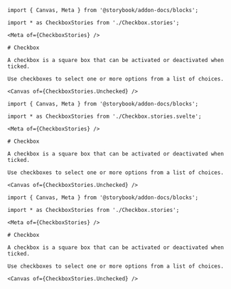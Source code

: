 <!-- prettier-ignore -->
```mdx filename="Checkbox.mdx" renderer="common" language="mdx"
import { Canvas, Meta } from '@storybook/addon-docs/blocks';

import * as CheckboxStories from './Checkbox.stories';

<Meta of={CheckboxStories} />

# Checkbox

A checkbox is a square box that can be activated or deactivated when ticked.

Use checkboxes to select one or more options from a list of choices.

<Canvas of={CheckboxStories.Unchecked} />
```

<!-- prettier-ignore -->
```mdx filename="Checkbox.mdx" renderer="svelte" language="mdx" tabTitle="Svelte CSF"
import { Canvas, Meta } from '@storybook/addon-docs/blocks';

import * as CheckboxStories from './Checkbox.stories.svelte';

<Meta of={CheckboxStories} />

# Checkbox

A checkbox is a square box that can be activated or deactivated when ticked.

Use checkboxes to select one or more options from a list of choices.

<Canvas of={CheckboxStories.Unchecked} />
```

<!-- prettier-ignore -->
```mdx filename="Checkbox.mdx" renderer="svelte" language="mdx" tabTitle="CSF"
import { Canvas, Meta } from '@storybook/addon-docs/blocks';

import * as CheckboxStories from './Checkbox.stories';

<Meta of={CheckboxStories} />

# Checkbox

A checkbox is a square box that can be activated or deactivated when ticked.

Use checkboxes to select one or more options from a list of choices.

<Canvas of={CheckboxStories.Unchecked} />
```
